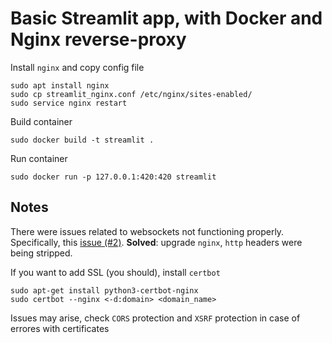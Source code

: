 # Basic Streamlit app, with Docker and Nginx reverse-proxy

Install `nginx` and copy config file
```
sudo apt install nginx
sudo cp streamlit_nginx.conf /etc/nginx/sites-enabled/
sudo service nginx restart
```

Build container
```
sudo docker build -t streamlit .
```

Run container
```
sudo docker run -p 127.0.0.1:420:420 streamlit
```

## Notes
There were issues related to websockets not functioning properly. Specifically, this [issue (#2)](https://docs.streamlit.io/knowledge-base/deploy/remote-start). **Solved**: upgrade `nginx`, `http` headers were being stripped.

If you want to add SSL (you should), install `certbot`
```
sudo apt-get install python3-certbot-nginx
sudo certbot --nginx <-d:domain> <domain_name> 
```  
Issues may arise, check `CORS` protection and `XSRF` protection in case of errores with certificates
